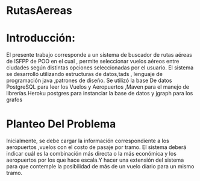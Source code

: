 # RutasAereas

# Introducción:
El presente trabajo corresponde a un sistema de buscador de rutas  aéreas de ISFPP  de POO en el cual  , permite seleccionar vuelos aéreos entre ciudades
según distintas opciones seleccionadas por el usuario. El sistema se desarrolló utilizando estructuras de datos,tads , lenguaje de programación java 
,patrones de diseño. 
Se utilizó la base De datos  PostgreSQL para leer los Vuelos y Aeropuertos ,Maven para el manejo de librerías.Heroku postgres para instanciar la base de datos y jgraph para los grafos

# Planteo Del Problema 
Inicialmente, se debe cargar la información correspondiente a los  aeropuertos ,vuelos  con el  costo de pasaje por tramo.
El sistema deberá indicar cuál es la combinación más directa o la más económica y los aeropuertos por los que hace escala.Y hacer una extensión del sistema para que contemple la posibilidad de más de un vuelo diario para un mismo tramo.
